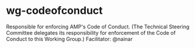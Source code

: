 # wg-codeofconduct
Responsible for enforcing AMP's Code of Conduct. (The Technical Steering Committee delegates its responsibility for enforcement of the Code of Conduct to this Working Group.) Facilitator: @nainar

